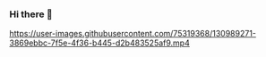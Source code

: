 ### Hi there 👋

https://user-images.githubusercontent.com/75319368/130989271-3869ebbc-7f5e-4f36-b445-d2b483525af9.mp4


<!--
**FDelivery/FDelivery** is a ✨ _special_ ✨ repository because its `README.md` (this file) appears on your GitHub profile.

Here are some ideas to get you started:

- 🔭 I’m currently working on ...
- 🌱 I’m currently learning ...
- 👯 I’m looking to collaborate on ...
- 🤔 I’m looking for help with ...
- 💬 Ask me about ...
- 📫 How to reach me: ...
- 😄 Pronouns: ...
- ⚡ Fun fact: ...
-->
